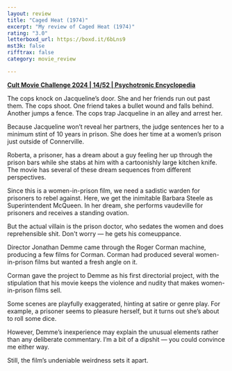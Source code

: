 ```yaml
---
layout: review
title: "Caged Heat (1974)"
excerpt: "My review of Caged Heat (1974)"
rating: "3.0"
letterboxd_url: https://boxd.it/6bLns9
mst3k: false
rifftrax: false
category: movie_review

---
```


<b><a href="https://boxd.it/rIGbC/detail">Cult Movie Challenge 2024 | 14/52 | Psychotronic Encyclopedia</a></b>

The cops knock on Jacqueline’s door. She and her friends run out past them. The cops shoot. One friend takes a bullet wound and falls behind. Another jumps a fence. The cops trap Jacqueline in an alley and arrest her.

Because Jacqueline won’t reveal her partners, the judge sentences her to a minimum stint of 10 years in prison. She does her time at a women’s prison just outside of Connerville.

Roberta, a prisoner, has a dream about a guy feeling her up through the prison bars while she stabs at him with a cartoonishly large kitchen knife. The movie has several of these dream sequences from different perspectives.

Since this is a women-in-prison film, we need a sadistic warden for prisoners to rebel against. Here, we get the inimitable Barbara Steele as Superintendent McQueen. In her dream, she performs vaudeville for prisoners and receives a standing ovation.

But the actual villain is the prison doctor, who sedates the women and does reprehensible shit. Don't worry — he gets his comeuppance.

Director Jonathan Demme came through the Roger Corman machine, producing a few films for Corman. Corman had produced several women-in-prison films but wanted a fresh angle on it.

Corman gave the project to Demme as his first directorial project, with the stipulation that his movie keeps the violence and nudity that makes women-in-prison films sell.

Some scenes are playfully exaggerated, hinting at satire or genre play. For example, a prisoner seems to pleasure herself, but it turns out she’s about to roll some dice.

However, Demme’s inexperience may explain the unusual elements rather than any deliberate commentary. I’m a bit of a dipshit — you could convince me either way.

Still, the film’s undeniable weirdness sets it apart.